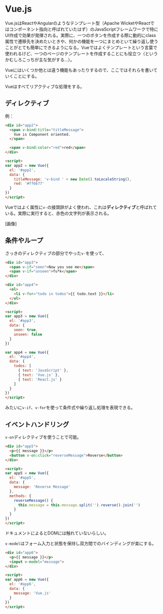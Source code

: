 # Vue.js
Vue.jsはReactやAngularのようなテンプレート型（Apache WicketやReactではコンポーネント指向と呼ばれていたはず）のJavaScriptフレームワークで特にUI作成で効果が発揮される。実際に、一つのボタンを作成する際に動的にclass属性で遷移先を決めたいときや、何かの機能を一つにまとめといて繰り返し使うことがとても簡単にできるようになる。Vueではよくテンプレートという言葉で使われるけど、一つのページのテンプレートを作成することにも役立つ（というかむしろこっちが主な気がする...）。

Vueにはいくつか他とは違う機能もあったりするので、ここではそれらを書いていくことにする。

Vueはすべてリアクティブな処理をする。

## ディレクティブ
例：
```html
<div id="app2">
  <span v-bind:title="titleMessage">
    Vue is Component oriented.
  </span>

  <span v-bind:color="red">red</span>
</div>

<script>
var app2 = new Vue({
  el: '#app2',
  data: {
    titleMessage: 'v-bind ' + new Date().toLocaleString(),
    red: '#ff6677'
  }
})
</script>
```

Vueではよく属性に`v-`の接頭辞がよく使われ、これは**ディレクティブ**と呼ばれている。実際に実行すると、赤色の文字列が表示される。

[画像]

## 条件やループ

さっきのディレクティブの部分でやった`v-`を使って、

```html
<div id="app3">
  <span v-if="seen">Now you see me</span>
  <span v-if="unseen">fu*k</span>
</div>

<div id="app4">
  <ol>
    <li v-for="todo in todos">{{ todo.text }}</li>
  </ol>
</div>

<script>
var app3 = new Vue({
  el: '#app3',
  data: {
    seen: true,
    unseen: false
  }
})

var app4 = new Vue({
  el: '#app4',
  data: {
    todos: [
      { text: 'JavaScript' },
      { text: 'Vue.js' },
      { text: 'React.js' }
    ]
  }
})
</script>
```

みたいに`v-if`、`v-for`を使って条件式や繰り返し処理を表現できる。

## イベントハンドリング
`v-on`ディレクティブを使うことで可能。

```html
<div id="app5">
  <p>{{ message }}</p>
  <button v-on:click="reverseMessage">Reverse</button>
</div>

<script>
var app5 = new Vue({
  el: '#app5',
  data: {
    message: 'Reverse Message'
  },
  methods: {
    reverseMessage() {
      this.message = this.message.split('').reverse().join('')
    }
  }
})
</script>
```

ドキュメントによるとDOMには触れていないらしい。

`v-model`はフォーム入力と状態を保持し双方間でのバインディングが楽にする。

```html
<div id="app6">
  <p>{{ message }}</p>
  <input v-model="message">
</div>

<script>
var app6 = new Vue({
  el: '#app6',
  data: {
    message: 'Vue.js'
  }
})
</script>
```